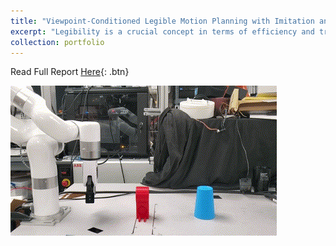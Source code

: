 ```yaml
---
title: "Viewpoint-Conditioned Legible Motion Planning with Imitation and Reinforcement Learning"
excerpt: "Legibility is a crucial concept in terms of efficiency and trust in assistive robotics and human-robot collaboration, where the robot communicates its objectives through its actions in an understandable and predictable manner. Traditional motion planning techniques encounter various issues, including high computational latency, ambiguous objectives, and intensive tuning efforts. To overcome these challenges, we propose a universal planning architecture for learned legible behaviors using reinforcement learning and imitation learning. Furthermore, we introduce a novel planning model that considers human’s viewpoint to generate adaptive motions that more effectively express intents. The effectiveness of our frameworks is validated through goal-reaching manipulation tasks conducted using the xArm6 robot in both simulated environments and real-world settings. Human-based evaluations indicate that our trained agent outperforms expert demonstrations by 15\%. <br/><img src='/images/xarm.gif'>"
collection: portfolio
---
```



<!-- ## Approach:

The approach centers around the Conflict-Based Search Algorithm (CBS), a novel method for resolving agent conflicts. CBS operates on two levels: a high level that forms a search tree for conflicts and a low level that finds paths for individual agents. The report compares CBS with traditional pathfinding algorithms, demonstrating its efficiency and scalability in dynamic environments.

## Results:

Experimental results showcase CBS's performance in two different environments: a random map and a warehouse map. These tests reveal the algorithm's strength in handling complex multi-agent scenarios with minimal conflicts and delays. The warehouse map, simulating a real-world logistics scenario, particularly highlights CBS's practical applicability in managing dynamic agent paths efficiently. -->

Read Full Report [Here](/files/ML_AI_Project_phase_2_paper.pdf){: .btn}

[![!!!BROKEN!!!](/images/xarm.gif)](/portfolio/portfolio-1)